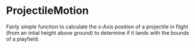 # ProjectileMotion
Fairly simple function to calculate the x-Axis position of a projectile in flight (from an intial height above ground) to determine if it lands with the bounds of a playfield.
